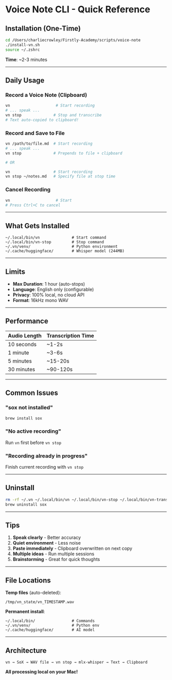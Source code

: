 # Voice Note CLI - Quick Reference

## Installation (One-Time)

```bash
cd /Users/charliecrowley/Firstly-Academy/scripts/voice-note
./install-vn.sh
source ~/.zshrc
```

**Time**: ~2-3 minutes

---

## Daily Usage

### Record a Voice Note (Clipboard)

```bash
vn                    # Start recording
# ... speak ...
vn stop              # Stop and transcribe
# Text auto-copied to clipboard!
```

### Record and Save to File

```bash
vn /path/to/file.md  # Start recording
# ... speak ...
vn stop              # Prepends to file + clipboard

# OR

vn                   # Start recording
vn stop ~/notes.md   # Specify file at stop time
```

### Cancel Recording

```bash
vn                    # Start
# Press Ctrl+C to cancel
```

---

## What Gets Installed

```
~/.local/bin/vn              # Start command
~/.local/bin/vn-stop         # Stop command
~/.vn/venv/                  # Python environment
~/.cache/huggingface/        # Whisper model (244MB)
```

---

## Limits

- **Max Duration**: 1 hour (auto-stops)
- **Language**: English only (configurable)
- **Privacy**: 100% local, no cloud API
- **Format**: 16kHz mono WAV

---

## Performance

| Audio Length | Transcription Time |
|--------------|-------------------|
| 10 seconds   | ~1-2s             |
| 1 minute     | ~3-6s             |
| 5 minutes    | ~15-20s           |
| 30 minutes   | ~90-120s          |

---

## Common Issues

### "sox not installed"
```bash
brew install sox
```

### "No active recording"
Run `vn` first before `vn stop`

### "Recording already in progress"
Finish current recording with `vn stop`

---

## Uninstall

```bash
rm -rf ~/.vn ~/.local/bin/vn ~/.local/bin/vn-stop ~/.local/bin/vn-transcribe.py
brew uninstall sox
```

---

## Tips

1. **Speak clearly** - Better accuracy
2. **Quiet environment** - Less noise
3. **Paste immediately** - Clipboard overwritten on next copy
4. **Multiple ideas** - Run multiple sessions
5. **Brainstorming** - Great for quick thoughts

---

## File Locations

**Temp files** (auto-deleted):
```
/tmp/vn_state/vn_TIMESTAMP.wav
```

**Permanent install**:
```
~/.local/bin/                # Commands
~/.vn/venv/                  # Python env
~/.cache/huggingface/        # AI model
```

---

## Architecture

```
vn → SoX → WAV file → vn stop → mlx-whisper → Text → Clipboard
```

**All processing local on your Mac!**
